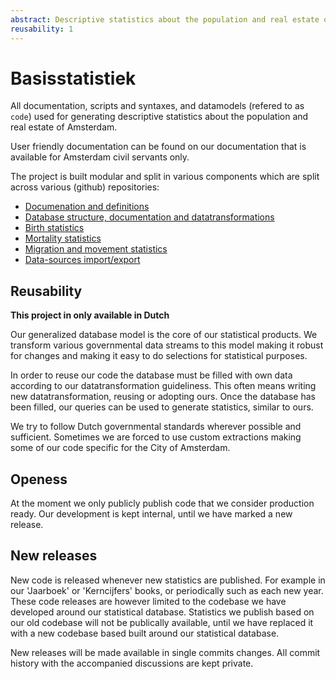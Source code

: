 ```yaml
---
abstract: Descriptive statistics about the population and real estate of Amsterdam
reusability: 1
---
```


# Basisstatistiek

All documentation, scripts and syntaxes, and datamodels (refered to as `code`) used for generating
descriptive statistics about the population and real estate of Amsterdam.

User friendly documentation can be found on our documentation that is available for Amsterdam civil servants only.

The project is built modular and split in various components which are split across various (github) repositories:
- [Documenation and definitions](https://github.com/amsterdam/basisstatistiek-documentatie)
- [Database structure, documentation and datatransformations](https://github.com/amsterdam/basisstatistiek-database)
- [Birth statistics](https://github.com/amsterdam/basisstatistiek-persoon-geboorte)
- [Mortality statistics](https://github.com/amsterdam/basisstatistiek-persoon-sterfte)
- [Migration and movement statistics](https://github.com/amsterdam/basisstatistiek-persoon-vestiging-vertrek-verhuizing)
- [Data-sources import/export](https://github.com/amsterdam/basisstatistiek-bronnen)

## Reusability

**This project in only available in Dutch**

Our generalized database model is the core of our statistical products.
We transform various governmental data streams to this model making it robust for changes and
making it easy to do selections for statistical purposes.

In order to reuse our code the database must be filled with own data according to
our datatransformation guideliness. This often means writing new datatransformation,
reusing or adopting ours. Once the database has been filled, our queries can be used to generate
statistics, similar to ours.

We try to follow Dutch governmental standards wherever possible and sufficient.
Sometimes we are forced to use custom extractions making some of our code specific for
the City of Amsterdam.

## Openess

At the moment we only publicly publish code that we consider production ready.
Our development is kept internal, until we have marked a new release.

## New releases

New code is released whenever new statistics are published. For example in our 'Jaarboek' or 'Kerncijfers' books, or periodically such as each new year.
These code releases are however limited to the codebase we have developed around our statistical database. Statistics we publish based on our old codebase
will not be publically available, until we have replaced it with a new codebase based built around our statistical database.

New releases will be made available in single commits changes. All commit history with the accompanied discussions are kept private.
